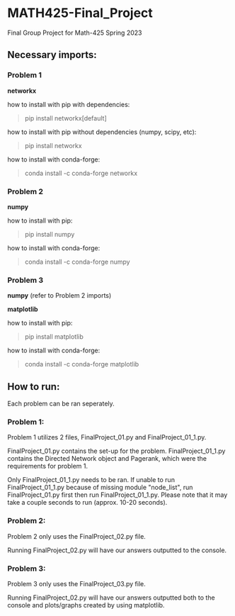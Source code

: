 # MATH425-Final_Project
Final Group Project for Math-425 Spring 2023

## Necessary imports:

### Problem 1
**networkx**

how to install with pip with dependencies:
 > pip install networkx[default]

how to install with pip without dependencies (numpy, scipy, etc):
 > pip install networkx
 
how to install with conda-forge:
 > conda install -c conda-forge networkx
  
### Problem 2
**numpy**

how to install with pip:
 > pip install numpy
  
how to install with conda-forge:
 > conda install -c conda-forge numpy
  
### Problem 3
**numpy** (refer to Problem 2 imports)

**matplotlib**

how to install with pip:
 > pip install matplotlib

how to install with conda-forge:
 > conda install -c conda-forge matplotlib
 
## How to run:
Each problem can be ran seperately.

### Problem 1:
Problem 1 utilizes 2 files, FinalProject_01.py and FinalProject_01_1.py.

FinalProject_01.py contains the set-up for the problem. FinalProject_01_1.py contains the Directed Network object and Pagerank, which were the requirements for problem 1.

Only FinalProject_01_1.py needs to be ran. If unable to run FinalProject_01_1.py because of missing module "node_list", run FinalProject_01.py first then run FinalProject_01_1.py. Please note that it may take a couple seconds to run (approx. 10-20 seconds).

### Problem 2:
Problem 2 only uses the FinalProject_02.py file.

Running FinalProject_02.py will have our answers outputted to the console.

### Problem 3:
Problem 3 only uses the FinalProject_03.py file.

Running FinalProject_02.py will have our answers outputted both to the console and plots/graphs created by using matplotlib.

